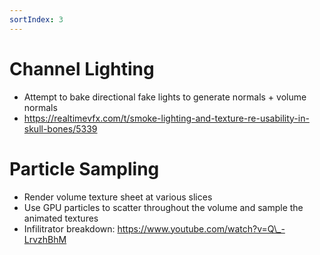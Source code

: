 ```yaml
---
sortIndex: 3
---
```


# Channel Lighting

- Attempt to bake directional fake lights to generate normals + volume normals
- <https://realtimevfx.com/t/smoke-lighting-and-texture-re-usability-in-skull-bones/5339>

# Particle Sampling

- Render volume texture sheet at various slices
- Use GPU particles to scatter throughout the volume and sample the animated textures
- Infilitrator breakdown: <https://www.youtube.com/watch?v=Q\_-LrvzhBhM>
